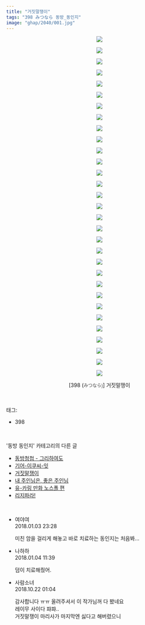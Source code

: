```yaml
---
title: "거짓말쟁이"
tags: "398 みつなら 동방_동인지"
image: "ghap/2040/001.jpg"
---
```

<div class="article">
<p style="text-align: center; clear: none; float: none;"><img src="{{ site.nasurl }}/ghap/2040/001.jpg"/></p>
<p style="text-align: center; clear: none; float: none;"><img src="{{ site.nasurl }}/ghap/2040/002.jpg"/></p>
<p style="text-align: center; clear: none; float: none;"><img src="{{ site.nasurl }}/ghap/2040/003.jpg"/></p>
<p style="text-align: center; clear: none; float: none;"><img src="{{ site.nasurl }}/ghap/2040/004.jpg"/></p>
<p style="text-align: center; clear: none; float: none;"><img src="{{ site.nasurl }}/ghap/2040/005.jpg"/></p>
<p style="text-align: center; clear: none; float: none;"><img src="{{ site.nasurl }}/ghap/2040/006.jpg"/></p>
<p style="text-align: center; clear: none; float: none;"><img src="{{ site.nasurl }}/ghap/2040/007.jpg"/></p>
<p style="text-align: center; clear: none; float: none;"><img src="{{ site.nasurl }}/ghap/2040/008.jpg"/></p>
<p style="text-align: center; clear: none; float: none;"><img src="{{ site.nasurl }}/ghap/2040/009.jpg"/></p>
<p style="text-align: center; clear: none; float: none;"><img src="{{ site.nasurl }}/ghap/2040/010.jpg"/></p>
<p style="text-align: center; clear: none; float: none;"><img src="{{ site.nasurl }}/ghap/2040/011.jpg"/></p>
<p style="text-align: center; clear: none; float: none;"><img src="{{ site.nasurl }}/ghap/2040/012.jpg"/></p>
<p style="text-align: center; clear: none; float: none;"><img src="{{ site.nasurl }}/ghap/2040/013.jpg"/></p>
<p style="text-align: center; clear: none; float: none;"><img src="{{ site.nasurl }}/ghap/2040/014.jpg"/></p>
<p style="text-align: center; clear: none; float: none;"><img src="{{ site.nasurl }}/ghap/2040/015.jpg"/></p>
<p style="text-align: center; clear: none; float: none;"><img src="{{ site.nasurl }}/ghap/2040/016.jpg"/></p>
<p style="text-align: center; clear: none; float: none;"><img src="{{ site.nasurl }}/ghap/2040/017.jpg"/></p>
<p style="text-align: center; clear: none; float: none;"><img src="{{ site.nasurl }}/ghap/2040/018.jpg"/></p>
<p style="text-align: center; clear: none; float: none;"><img src="{{ site.nasurl }}/ghap/2040/019.jpg"/></p>
<p style="text-align: center; clear: none; float: none;"><img src="{{ site.nasurl }}/ghap/2040/020.jpg"/></p>
<p style="text-align: center; clear: none; float: none;"><img src="{{ site.nasurl }}/ghap/2040/021.jpg"/></p>
<p style="text-align: center; clear: none; float: none;"><img src="{{ site.nasurl }}/ghap/2040/022.jpg"/></p>
<p style="text-align: center; clear: none; float: none;"><img src="{{ site.nasurl }}/ghap/2040/023.jpg"/></p>
<p style="text-align: center; clear: none; float: none;"><img src="{{ site.nasurl }}/ghap/2040/024.jpg"/></p>
<p style="text-align: center; clear: none; float: none;"><img src="{{ site.nasurl }}/ghap/2040/025.jpg"/></p>
<p style="text-align: center; clear: none; float: none;"><img src="{{ site.nasurl }}/ghap/2040/026.jpg"/></p>
<p style="text-align: center; clear: none; float: none;"><img src="{{ site.nasurl }}/ghap/2040/027.jpg"/></p>
<p style="text-align: center; clear: none; float: none;"><img src="{{ site.nasurl }}/ghap/2040/028.jpg"/></p>
<p style="text-align: center; clear: none; float: none;"><img src="{{ site.nasurl }}/ghap/2040/029.jpg"/></p>
<p style="text-align: center; clear: none; float: none;"><img src="{{ site.nasurl }}/ghap/2040/030.jpg"/></p>
<p style="text-align: center; clear: none; float: none;"><img src="{{ site.nasurl }}/ghap/2040/031.jpg"/></p>
<p style="text-align: center; clear: none; float: none;">[398 (<font color="#464646" face="돋움, dotum, verdana, sans-serif"><span style="font-size: 12px; line-height: 20px;">みつなら)</span></font>] 거짓말쟁이</p>
</div><br/>
<div class="tagTrail">
<p>태그: </p>
<ul>
<li>398</li>
</ul>
</div><br/>
<div class="another">
<p>'동방 동인지' 카테고리의 다른 글</p>
<ul>
<li><a href="/2016-09-07-ghap_2042">동방청첩 - 그리하여도</a></li>
<li><a href="/2016-09-07-ghap_2041">기어-이쿠씨-잇</a></li>
<li><a href="/2016-09-07-ghap_2040">거짓말쟁이</a></li>
<li><a href="/2016-09-07-ghap_2039">내 주인님은, 좋은 주인님</a></li>
<li><a href="/2016-09-07-ghap_2038">유-카링 만화 노스폴 편</a></li>
<li><a href="/2016-09-07-ghap_2037">리지파라!</a></li>
</ul>
</div><br/>
<div class="cb_module cb_fluid">
<div class="cb_wrt cb_profile">
<div class="comment">
<ul>
<li class="cb_thumb_off" id="comment15165850">
<div class="cb_comment_area">
<div class="cb_info_area">
<div class="cb_section">
<span class="cb_nick_name">여야여</span>
</div>
<div class="cb_section">
<span class="cb_date">2018.01.03 23:28 </span>
</div>
</div>
<div class="cb_dsc_comment">
<p class="cb_dsc">
											미친 암을 걸리게 해놓고 바로 치료하는 동인지는 처음봐...
										</p>
</div>
</div></li>
<li class="cb_thumb_off" id="comment15166220">
<div class="cb_comment_area">
<div class="cb_info_area">
<div class="cb_section">
<span class="cb_nick_name">나하하</span>
</div>
<div class="cb_section">
<span class="cb_date">2018.01.04 11:39 </span>
</div>
</div>
<div class="cb_dsc_comment">
<p class="cb_dsc">
											덤이 치료해줬어.
										</p>
</div>
</div></li>
<li class="cb_thumb_off" id="comment15359384">
<div class="cb_comment_area">
<div class="cb_info_area">
<div class="cb_section">
<span class="cb_nick_name">사람소녀</span>
</div>
<div class="cb_section">
<span class="cb_date">2018.10.22 01:04 </span>
</div>
</div>
<div class="cb_dsc_comment">
<p class="cb_dsc">
											감사합니다 ㅠㅠ 올려주셔서 이 작가님꺼 다 봤네요<br/>
레이무 사이다 퍄퍄..<br/>
거짓말쟁이 마리사가 마지막엔 싫다고 해버렸으니 
										</p>
</div>
</div></li>
</ul>
</div>
</div><!-- commentList close -->
</div><br/>
